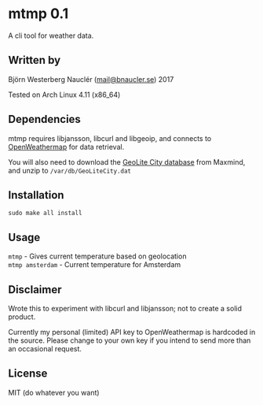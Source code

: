 # mtmp 0.1
A cli tool for weather data.

## Written by
Björn Westerberg Nauclér (mail@bnaucler.se) 2017

Tested on Arch Linux 4.11 (x86\_64)

## Dependencies
mtmp requires libjansson, libcurl and libgeoip, and connects to [OpenWeathermap](http://openweathermap.org) for data retrieval.

You will also need to download the [GeoLite City database](http://geolite.maxmind.com/download/geoip/database/GeoLiteCity.dat.gz) from Maxmind, and unzip to `/var/db/GeoLiteCity.dat`

## Installation
`sudo make all install`

## Usage
`mtmp` - Gives current temperature based on geolocation  
`mtmp amsterdam` - Current temperature for Amsterdam

## Disclaimer
Wrote this to experiment with libcurl and libjansson; not to create a solid product.

Currently my personal (limited) API key to OpenWeathermap is hardcoded in the source. Please change to your own key if you intend to send more than an occasional request.

## License
MIT (do whatever you want)
